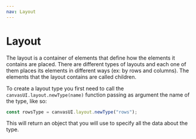 ```yaml
---
nav: Layout
---
```


# Layout

The layout is a container of elements that define how the elements it contains are placed. There are different types of layouts and each one of them places its elements in different ways (ex: by rows and columns). The elements that the layout contains are called children.

To create a layout type you first need to call the `canvasUI.layout.newType(name)` function passing as argument the name of the type, like so:

```javascript
const rowsType = canvasUI.layout.newType("rows");
```

This will return an object that you will use to specify all the data about the type.
